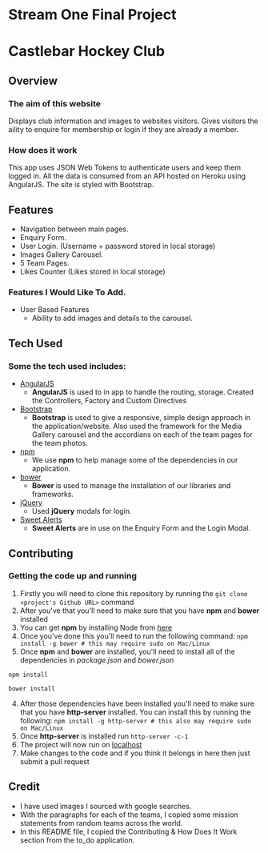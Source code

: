 # Stream One Final Project
# Castlebar Hockey Club

## Overview

### The aim of this website
Displays club information and images to websites visitors. Gives visitors the aility to enquire for membership or login if they are already a member. 
 
### How does it work
This app uses JSON Web Tokens to authenticate users and keep them logged in. All the data is consumed from an API hosted on Heroku using AngularJS. The site is styled with Bootstrap.


## Features
- Navigation between main pages.
- Enquiry Form.
- User Login. (Username + password stored in local storage)
- Images Gallery Carousel.
- 5 Team Pages. 
- Likes Counter (Likes stored in local storage)

 
### Features I Would Like To Add.
- User Based Features
    - Ability to add images and details to the carousel.

## Tech Used

### Some the tech used includes:
- [AngularJS](https://angularjs.org/)
    - **AngularJS** is used to in app to handle the routing, storage. Created the Controllers, Factory and Custom Directives
- [Bootstrap](http://getbootstrap.com/)
    - **Bootstrap** is used to give a responsive, simple design approach in the application/website. Also used the framework for the Media Gallery carousel and the accordians on each of the team pages for the team photos.
- [npm](https://www.npmjs.com/)
    - We use **npm** to help manage some of the dependencies in our application.
- [bower](https://bower.io/)
    - **Bower** is used to manage the installation of our libraries and frameworks.
- [jQuery](https://jquery.com/)
    - Used **jQuery** modals for login.
- [Sweet Alerts](http://t4t5.github.io/sweetalert/)
	- **Sweet Alerts** are in use on the Enquiry Form and the Login Modal. 

## Contributing
 
### Getting the code up and running
1. Firstly you will need to clone this repository by running the ```git clone <project's Github URL>``` command
2. After you've that you'll need to make sure that you have **npm** and **bower** installed
  1. You can get **npm** by installing Node from [here](https://nodejs.org/en/)
  2. Once you've done this you'll need to run the following command:
     `npm install -g bower # this may require sudo on Mac/Linux`
3. Once **npm** and **bower** are installed, you'll need to install all of the dependencies in *package.json* and *bower.json*
  ```
  npm install
 
  bower install
  ```
4. After those dependencies have been installed you'll need to make sure that you have **http-server** installed. You can install this by running the following: ```npm install -g http-server # this also may require sudo on Mac/Linux```
5. Once **http-server** is installed run ```http-server -c-1```
6. The project will now run on [localhost](http://127.0.0.1:8080)
7. Make changes to the code and if you think it belongs in here then just submit a pull request

## Credit
- I have used images I sourced with google searches. 
- With the paragraphs for each of the teams, I copied some mission statements from random teams across the world. 
- In this README file, I copied the Contributing & How Does It Work section from the to_do application.
